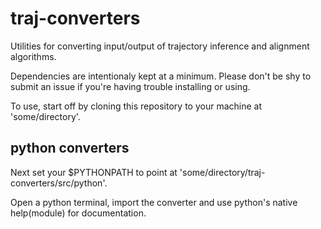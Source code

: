 # traj-converters
Utilities for converting input/output of trajectory inference and alignment algorithms.

Dependencies are intentionaly kept at a minimum. Please don't be shy to submit an issue if you're having trouble installing or using.

To use, start off by cloning this repository to your machine at 'some/directory'. 
## python converters

Next set your $PYTHONPATH to point at 'some/directory/traj-converters/src/python'.

Open a python terminal, import the converter and use python's native help(module) for documentation. 
